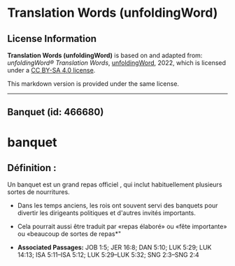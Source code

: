 # Translation Words (unfoldingWord)

## License Information

**Translation Words (unfoldingWord)** is based on and adapted from: _unfoldingWord® Translation Words_, [unfoldingWord](https://unfoldingword.org/utw), 2022, which is licensed under a [CC BY-SA 4.0 license](https://creativecommons.org/licenses/by-sa/4.0/legalcode.en).

This markdown version is provided under the same license.



--------------------------------

## Banquet (id: 466680)

banquet
=======

Définition :
------------

Un banquet est un grand repas officiel , qui inclut habituellement plusieurs sortes de nourritures.

* Dans les temps anciens, les rois ont souvent servi des banquets pour divertir les dirigeants politiques et d'autres invités importants.
* Cela pourrait aussi être traduit par «repas élaboré» ou «fête importante» ou «beaucoup de sortes de repas\*"

* **Associated Passages:** JOB 1:5; JER 16:8; DAN 5:10; LUK 5:29; LUK 14:13; ISA 5:11–ISA 5:12; LUK 5:29–LUK 5:32; SNG 2:3–SNG 2:4

